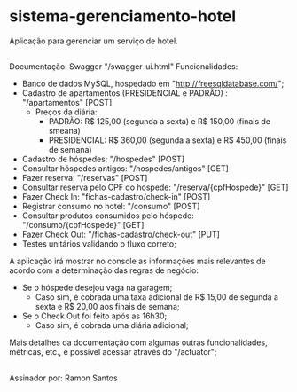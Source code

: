 # sistema-gerenciamento-hotel
Aplicação para gerenciar um serviço de hotel.

##
Documentação: Swagger "/swagger-ui.html"
Funcionalidades:
- Banco de dados MySQL, hospedado em "http://freesqldatabase.com/";
- Cadastro de apartamentos (PRESIDENCIAL e PADRÃO) : "/apartamentos" [POST]
  - Preços da diária:
    - PADRÃO: R$ 125,00 (segunda a sexta) e R$ 150,00 (finais de smeana)
    - PRESIDENCIAL: R$ 360,00 (segunda a sexta) e R$ 450,00 (finais de semana)
- Cadastro de hóspedes: "/hospedes" [POST]
- Consultar hóspedes antigos: "/hospedes/antigos" [GET]
- Fazer reserva: "/reservas" [POST]
- Consultar reserva pelo CPF do hospede: "/reserva/{cpfHospede}" [GET]
- Fazer Check In: "fichas-cadastro/check-in" [POST]
- Registrar consumo no hotel: "/consumo" [POST]
- Consultar produtos consumidos pelo hóspede: "/consumo/{cpfHospede}" [GET]
- Fazer Check Out: "/fichas-cadastro/check-out" [PUT]
- Testes unitários validando o fluxo correto;

A aplicação irá mostrar no console as informações mais relevantes de acordo com a determinação das regras de negócio:
- Se o hóspede desejou vaga na garagem;
  - Caso sim, é cobrada uma taxa adicional de R$ 15,00 de segunda a sexta e R$ 20,00 aos finais de semana;
- Se o Check Out foi feito após as 16h30;
  - Caso sim, é cobrada uma diária adicional;
  
Mais detalhes da documentação com algumas outras funcionalidades, métricas, etc., é possível acessar através do "/actuator";
##
Assinador por: Ramon Santos